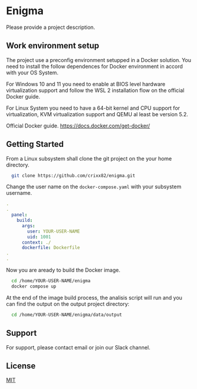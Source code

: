 
# Enigma

Please provide a project description.




## Work environment setup

The project use a preconfig environment setupped in a Docker solution. You need to install the follow dependences for Docker environment in accord with your OS System.

For Windows 10 and 11 you need to enable at BIOS level hardware virtualization support and follow the WSL 2 installation flow on the official Docker guide.

For Linux System you need to have a 64-bit kernel and CPU support for virtualization, KVM virtualization support and QEMU al least be version 5.2.

Official Docker guide.
https://docs.docker.com/get-docker/


## Getting Started

From a Linux subsystem shall clone the git project on the your home directory.


```bash
  git clone https://github.com/crixx82/enigma.git
```
Change the user name on the `docker-compose.yaml` with your subsystem username.
```yaml
.
.
  panel:
    build:
      args:
        user: YOUR-USER-NAME
        uid: 1001
      context: ./
      dockerfile: Dockerfile
.
.
```

Now you are aready to build the Docker image.

```bash
  cd /home/YOUR-USER-NAME/enigma
  docker compose up
```

At the end of the image build process, the analisis script will run and you can find the output on the output project directory:

```bash
  cd /home/YOUR-USER-NAME/enigma/data/output
```
## Support

For support, please contact email or join our Slack channel.


## License

[MIT](https://choosealicense.com/licenses/mit/)

